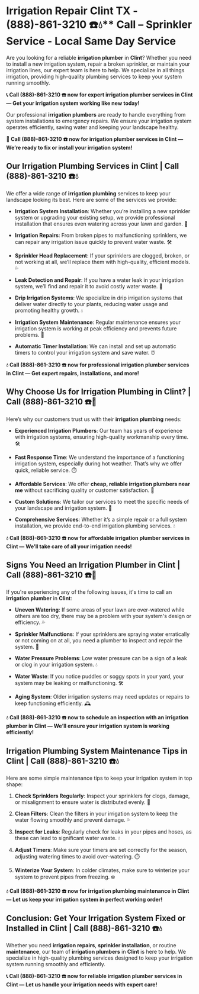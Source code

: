 # Irrigation Repair Clint TX - (888)-861-3210 ☎️💧** Call –  Sprinkler Service - Local Same Day Service

Are you looking for a reliable **irrigation plumber** in **Clint**? Whether you need to install a new irrigation system, repair a broken sprinkler, or maintain your irrigation lines, our expert team is here to help. We specialize in all things irrigation, providing high-quality plumbing services to keep your system running smoothly.

**📞 Call (888)-861-3210 ☎️ now for expert **irrigation plumber** services in Clint — Get your irrigation system working like new today!**

Our professional **irrigation plumbers** are ready to handle everything from system installations to emergency repairs. We ensure your irrigation system operates efficiently, saving water and keeping your landscape healthy.

**🚨 Call (888)-861-3210 ☎️ now for **irrigation plumber** services in Clint — We’re ready to fix or install your irrigation system!**

## **Our Irrigation Plumbing Services in Clint | Call (888)-861-3210 ☎️💧**

We offer a wide range of **irrigation plumbing** services to keep your landscape looking its best. Here are some of the services we provide:

- **Irrigation System Installation**: Whether you’re installing a new sprinkler system or upgrading your existing setup, we provide professional installation that ensures even watering across your lawn and garden. 🌱
- **Irrigation Repairs**: From broken pipes to malfunctioning sprinklers, we can repair any irrigation issue quickly to prevent water waste. 🛠️
- **Sprinkler Head Replacement**: If your sprinklers are clogged, broken, or not working at all, we’ll replace them with high-quality, efficient models. 💦
- **Leak Detection and Repair**: If you have a water leak in your irrigation system, we’ll find and repair it to avoid costly water waste. 🔧
- **Drip Irrigation Systems**: We specialize in drip irrigation systems that deliver water directly to your plants, reducing water usage and promoting healthy growth. 💧
- **Irrigation System Maintenance**: Regular maintenance ensures your irrigation system is working at peak efficiency and prevents future problems. 🔧
- **Automatic Timer Installation**: We can install and set up automatic timers to control your irrigation system and save water. ⏰

**💧 Call (888)-861-3210 ☎️ now for professional **irrigation plumber** services in Clint — Get expert repairs, installations, and more!**

## **Why Choose Us for Irrigation Plumbing in Clint? | Call (888)-861-3210 ☎️🌟**

Here’s why our customers trust us with their **irrigation plumbing** needs:

- **Experienced Irrigation Plumbers**: Our team has years of experience with irrigation systems, ensuring high-quality workmanship every time. 🛠️
- **Fast Response Time**: We understand the importance of a functioning irrigation system, especially during hot weather. That’s why we offer quick, reliable service. ⏱️
- **Affordable Services**: We offer **cheap, reliable irrigation plumbers near me** without sacrificing quality or customer satisfaction. 💸
- **Custom Solutions**: We tailor our services to meet the specific needs of your landscape and irrigation system. 🌳
- **Comprehensive Services**: Whether it’s a simple repair or a full system installation, we provide end-to-end irrigation plumbing services. 💧

**💧 Call (888)-861-3210 ☎️ now for affordable **irrigation plumber** services in Clint — We’ll take care of all your irrigation needs!**

## **Signs You Need an Irrigation Plumber in Clint | Call (888)-861-3210 ☎️🚨**

If you're experiencing any of the following issues, it's time to call an **irrigation plumber** in **Clint**:

- **Uneven Watering**: If some areas of your lawn are over-watered while others are too dry, there may be a problem with your system's design or efficiency. 💦
- **Sprinkler Malfunctions**: If your sprinklers are spraying water erratically or not coming on at all, you need a plumber to inspect and repair the system. 🚿
- **Water Pressure Problems**: Low water pressure can be a sign of a leak or clog in your irrigation system. 💧
- **Water Waste**: If you notice puddles or soggy spots in your yard, your system may be leaking or malfunctioning. 🛠️
- **Aging System**: Older irrigation systems may need updates or repairs to keep functioning efficiently. 🕰️

**💧 Call (888)-861-3210 ☎️ now to schedule an inspection with an **irrigation plumber** in Clint — We’ll ensure your irrigation system is working efficiently!**

## **Irrigation Plumbing System Maintenance Tips in Clint | Call (888)-861-3210 ☎️💧**

Here are some simple maintenance tips to keep your irrigation system in top shape:

1. **Check Sprinklers Regularly**: Inspect your sprinklers for clogs, damage, or misalignment to ensure water is distributed evenly. 🔧
2. **Clean Filters**: Clean the filters in your irrigation system to keep the water flowing smoothly and prevent damage. 💦
3. **Inspect for Leaks**: Regularly check for leaks in your pipes and hoses, as these can lead to significant water waste. 💧
4. **Adjust Timers**: Make sure your timers are set correctly for the season, adjusting watering times to avoid over-watering. ⏱️
5. **Winterize Your System**: In colder climates, make sure to winterize your system to prevent pipes from freezing. ❄️

**💧 Call (888)-861-3210 ☎️ now for irrigation plumbing maintenance in Clint — Let us keep your irrigation system in perfect working order!**

## **Conclusion: Get Your Irrigation System Fixed or Installed in Clint | Call (888)-861-3210 ☎️💧**

Whether you need **irrigation repairs**, **sprinkler installation**, or routine **maintenance**, our team of **irrigation plumbers** in **Clint** is here to help. We specialize in high-quality plumbing services designed to keep your irrigation system running smoothly and efficiently. 

**📞 Call (888)-861-3210 ☎️ now for reliable **irrigation plumber** services in Clint — Let us handle your irrigation needs with expert care!**
